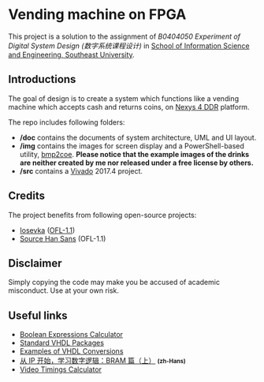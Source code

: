 # Vending machine on FPGA

This project is a solution to the assignment of *B0404050 Experiment of Digital System Design (数字系统课程设计)* in [School of Information Science and Engineering, Southeast University](https://radio.seu.edu.cn/newenglish/).

## Introductions

The goal of design is to create a system which functions like a vending machine which accepts cash and returns coins, on [Nexys 4 DDR](https://reference.digilentinc.com/reference/programmable-logic/nexys-4-ddr/start) platform.

The repo includes following folders:

* **/doc** contains the documents of system architecture, UML and UI layout.
* **/img** contains the images for screen display and a PowerShell-based utility, [bmp2coe](https://github.com/davidxuang/bmp2coe). **Please notice that the example images of the drinks are neither created by me nor released under a free license by others.**
* **/src** contains a [Vivado](https://www.xilinx.com/products/design-tools/vivado.html) 2017.4 project.

## Credits

The project benefits from following open-source projects:

* [Iosevka](http://be5invis.github.io/Iosevka) ([OFL-1.1](https://scripts.sil.org/cms/scripts/page.php?item_id=OFL_web))
* [Source Han Sans](https://github.com/adobe-fonts/source-han-sans) (OFL-1.1)

## Disclaimer

Simply copying the code may make you be accused of academic misconduct. Use at your own risk.

## Useful links

- [Boolean Expressions Calculator](https://www.dcode.fr/boolean-expressions-calculator)
- [Standard VHDL Packages](https://www.csee.umbc.edu/portal/help/VHDL/stdpkg.html)
- [Examples of VHDL Conversions](https://www.nandland.com/vhdl/tips/tip-convert-numeric-std-logic-vector-to-integer.html)
- [从 IP 开始，学习数字逻辑：BRAM 篇（上）](https://zhuanlan.zhihu.com/p/51600261) <small>**(zh-Hans)**</small>
- [Video Timings Calculator](https://tomverbeure.github.io/video_timings_calculator)
